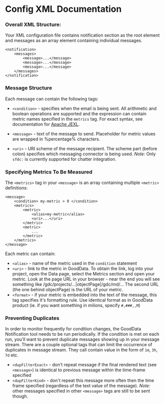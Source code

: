 # Config XML Documentation

### Overall XML Structure:

Your XML configuration file contains notification section as the root element and messages as an array element containing individual messages.

    <notification>
        <messages>
            <message>...</message>
            <message>...</message>
            <message>...</message>
        </messages>
    </notification>

### Message Structure

Each message can contain the following tags:

* `<condition>` - specifies when the email is being sent. All arithmetic and boolean operations are supported and the expression can contain metric names specified in the `metrics` tag. For exact syntax, see documentation for [Apache JEXL](http://commons.apache.org/jexl/reference/syntax.html).
    
* `<message>` - text of the message to send. Placeholder for metric values are wrapped in %percentage% characters.

* `<uri>` -  URI scheme of the message recipient. The scheme part (before colon) specifies which messaging connector is being used. _Note:_ Only `sfdc:` is currently supported for chatter integration.

### Specifying Metrics To Be Measured

The `<metrics>` tag in your `<message>` is an array containing multiple `<metric>` definitions:
    
    <message>
        <condition> my-metric > 0 </condition>
        <metrics>
            <metric>
                <alias>my-metric</alias>
                <uri>...</uri>
            </metric>
            <metric>
                ...
            </metric>
        </metrics>
    </message>

Each metric can contain:

* `<alias>` - name of the metric used in the `condition` statement
* `<uri>` - link to the metric in GoodData. To obtain the link, log into your project, open the Data page, select the Metrics section and open your metric. Look at the page URL in your browser - near the end you will see something like /gdc/projects/...|objectPage|/gdc/md/... The second URL (the one behind objectPage) is the URL of your metric.
* `<format>` - if your metric is embedded into the text of the message, this tag specifies it's formatting rule. Use identical format as in GoodData product (ie. if you want something in milions, specify `#,###,,M`)

### Preventing Duplicates

In order to monitor frequently for condition changes, the GoodData Notification tool needs to be run periodically. If the condition is met on each run, you'll want to prevent duplicate messages showing up in your message stream. There are a couple optional tags that can limit the occurrence of duplicates in message stream. They call contain value in the form of `1m`, `3h`, `7d` etc.

* `<dupFilterExact>` - don't repeat message if the final rendered text (see `<message>`) is identical to previous message within the time-frame specified
* `<dupFilterKind>` - don't repeat this message more often then the time frame specified (regardless of the text value of the message). *Note:* other messages specified in other `<message>` tags are still to be sent though.